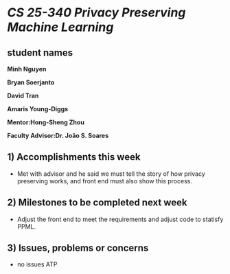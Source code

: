 # *CS 25-340 Privacy Preserving Machine Learning*

## student names
**Minh Nguyen**

**Bryan Soerjanto** 

**David Tran**

**Amaris Young-Diggs**

**Mentor:Hong-Sheng Zhou**

**Faculty Advisor:Dr. João S. Soares**

## 1) Accomplishments this week ##
   - Met with advisor and he said we must tell the story of how privacy preserving works, and front end must also show this process.

## 2) Milestones to be completed next week ##
   - Adjust the front end to meet the requirements and adjust code to statisfy PPML.
## 3) Issues, problems or concerns ##
   - no issues ATP
   
